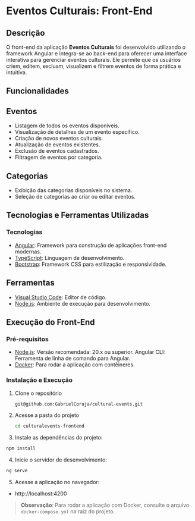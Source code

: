 # Eventos Culturais: Front-End

## Descrição

O front-end da aplicação **Eventos Culturais** foi desenvolvido utilizando o framework Angular e integra-se ao back-end para oferecer uma interface interativa para gerenciar eventos culturais. Ele permite que os usuários criem, editem, excluam, visualizem e filtrem eventos de forma prática e intuitiva.

## Funcionalidades

## Eventos

- Listagem de todos os eventos disponíveis.
- Visualização de detalhes de um evento específico.
- Criação de novos eventos culturais.
- Atualização de eventos existentes.
- Exclusão de eventos cadastrados.
- Filtragem de eventos por categoria.

## Categorias

- Exibição das categorias disponíveis no sistema.
- Seleção de categorias ao criar ou editar eventos.

## Tecnologias e Ferramentas Utilizadas

### Tecnologias

- [Angular](https://angular.dev/): Framework para construção de aplicações front-end modernas.
- [TypeScript](https://www.typescriptlang.org/): Linguagem de desenvolvimento.
- [Bootstrap](https://getbootstrap.com/): Framework CSS para estilização e responsividade.

## Ferramentas

- [Visual Studio Code](https://code.visualstudio.com/): Editor de código.
- [Node.js](https://nodejs.org/pt): Ambiente de execução para desenvolvimento.

## Execução do Front-End

### Pré-requisitos

- [Node.js](https://nodejs.org/pt): Versão recomendada: 20.x ou superior.
Angular CLI: Ferramenta de linha de comando para Angular.
- [Docker](https://docs.docker.com/engine/install/): Para rodar a aplicação com contêineres.

### Instalação e Execução

1. Clone o repositório
   ```sh
   git@github.com:GabrielCoruja/cultural-events.git
    ```

2. Acesse a pasta do projeto
   ```sh
   cd culturalevents-frontend
   ```

3. Instale as dependências do projeto:
  ```sh
  npm install
  ```

4. Inicie o servidor de desenvolvimento:
  ```sh
  ng serve
  ```

5. Acesse a aplicação no navegador:
- http://localhost:4200

> **Observação**: Para rodar a aplicação com Docker, consulte o arquivo `docker-compose.yml` na raiz do projeto.
